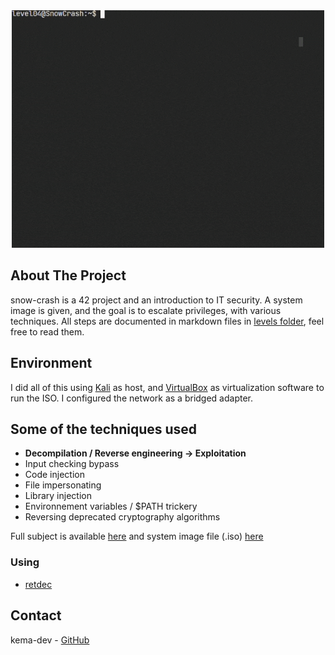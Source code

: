 <!-- PROJECT LOGO -->
<div align="center">
  <a>
   <img src="assets/level04.gif" alt="exploit gif" width="500" height="380">
  </a>
</div>

<!-- ABOUT THE PROJECT -->
## About The Project

snow-crash is a 42 project and an introduction to IT security. A system image is given, and the goal is to escalate privileges, with various techniques. All steps are documented in markdown files in [levels folder](/levels), feel free to read them.

## Environment

I did all of this using [Kali](https://www.kali.org/) as host, and [VirtualBox](https://www.virtualbox.org/) as virtualization software to run the ISO. I configured the network as a bridged adapter.

## Some of the techniques used

* **Decompilation / Reverse engineering -> Exploitation**
* Input checking bypass
* Code injection
* File impersonating
* Library injection
* Environnement variables / $PATH trickery
* Reversing deprecated cryptography algorithms

Full subject is available [here](docs/) and system image file (.iso) [here](https://github.com/kema-dev/snow-crash/releases/tag/iso)

### Using

* [retdec](https://github.com/avast/retdec)

<!-- CONTACT -->
## Contact

kema-dev - [GitHub](https://github.com/kema-dev)
